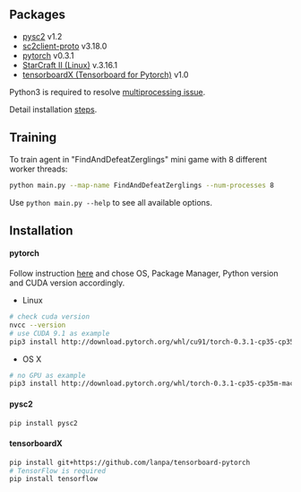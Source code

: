 ## Packages
* [pysc2](https://github.com/deepmind/pysc2) v1.2
* [sc2client-proto](https://github.com/Blizzard/s2client-proto) v3.18.0
* [pytorch](https://github.com/pytorch/pytorch) v0.3.1
* [StarCraft II (Linux)](https://github.com/Blizzard/s2client-proto#downloads) v.3.16.1
* [tensorboardX (Tensorboard for Pytorch)](https://github.com/lanpa/tensorboard-pytorch) v1.0

Python3 is required to resolve [multiprocessing issue](https://github.com/ikostrikov/pytorch-a3c/issues/37).

Detail installation [steps](#installation).

## Training
To train agent in "FindAndDefeatZerglings" mini game with 8 different worker threads:
```bash
python main.py --map-name FindAndDefeatZerglings --num-processes 8
```
Use `python main.py --help` to see all available options.

## <a id='installation'></a> Installation
#### pytorch
Follow instruction [here](http://pytorch.org) and chose OS, Package Manager, Python version and CUDA version accordingly.
- Linux
```bash
# check cuda version
nvcc --version
# use CUDA 9.1 as example
pip3 install http://download.pytorch.org/whl/cu91/torch-0.3.1-cp35-cp35m-linux_x86_64.whl 
```
- OS X
```bash
# no GPU as example
pip3 install http://download.pytorch.org/whl/torch-0.3.1-cp35-cp35m-macosx_10_6_x86_64.whl  
```
#### pysc2
```bash
pip install pysc2
```
#### tensorboardX
```bash
pip install git+https://github.com/lanpa/tensorboard-pytorch
# TensorFlow is required
pip install tensorflow
```
